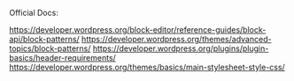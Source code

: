 Official Docs:

https://developer.wordpress.org/block-editor/reference-guides/block-api/block-patterns/
https://developer.wordpress.org/themes/advanced-topics/block-patterns/
https://developer.wordpress.org/plugins/plugin-basics/header-requirements/
https://developer.wordpress.org/themes/basics/main-stylesheet-style-css/
